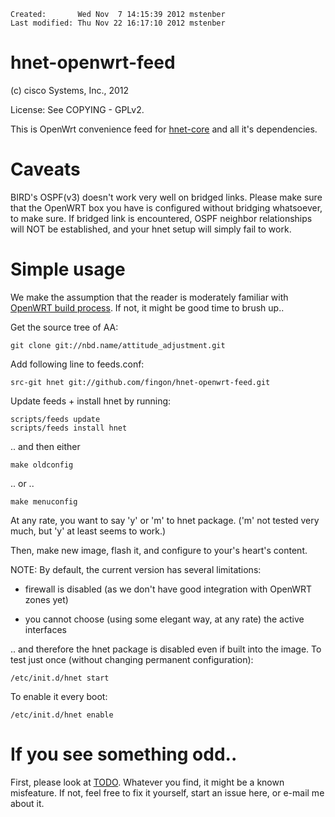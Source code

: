     Created:       Wed Nov  7 14:15:39 2012 mstenber
    Last modified: Thu Nov 22 16:17:10 2012 mstenber

hnet-openwrt-feed
=================

(c) cisco Systems, Inc., 2012

License: See COPYING - GPLv2.

This is OpenWrt convenience feed for [hnet-core][core] and all it's
dependencies.

# Caveats

BIRD's OSPF(v3) doesn't work very well on bridged links. Please make sure
that the OpenWRT box you have is configured without bridging whatsoever, to
make sure. If bridged link is encountered, OSPF neighbor relationships will
NOT be established, and your hnet setup will simply fail to work.

# Simple usage

We make the assumption that the reader is moderately familiar with
[OpenWRT build process][root]. If not, it might be good time to brush up..

Get the source tree of AA:

    git clone git://nbd.name/attitude_adjustment.git

Add following line to feeds.conf:

    src-git hnet git://github.com/fingon/hnet-openwrt-feed.git

Update feeds + install hnet by running:

    scripts/feeds update
    scripts/feeds install hnet

.. and then either 

    make oldconfig

.. or ..

    make menuconfig

At any rate, you want to say 'y' or 'm' to hnet package. ('m' not tested
very much, but 'y' at least seems to work.)

Then, make new image, flash it, and configure to your's heart's content.

NOTE: By default, the current version has several limitations:

* firewall is disabled (as we don't have good integration with 
  OpenWRT zones yet)
  
* you cannot choose (using some elegant way, at any rate) the active interfaces

.. and therefore the hnet package is disabled even if built into the
image. To test just once (without changing permanent configuration):

    /etc/init.d/hnet start

To enable it every boot:

    /etc/init.d/hnet enable

# If you see something odd..

First, please look at [TODO][TODO]. Whatever you find, it might be a known
misfeature. If not, feel free to fix it yourself, start an issue here, or
e-mail me about it. 

[core]: https://github.com/fingon/hnet-core/
[TODO]: https://github.com/fingon/hnet-core/blob/master/TODO
[root]: http://wiki.openwrt.org/doc/howto/build
